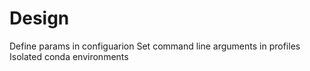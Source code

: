 # Design
Define params in configuarion
Set command line arguments in profiles
Isolated conda environments